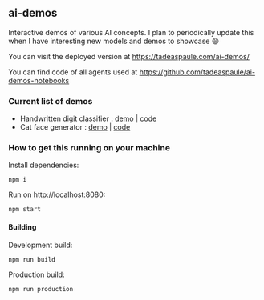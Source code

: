 ## ai-demos
Interactive demos of various AI concepts. I plan to periodically update this when I have interesting new models and demos to showcase :smile:

You can visit the deployed version at https://tadeaspaule.com/ai-demos/

You can find code of all agents used at https://github.com/tadeaspaule/ai-demos-notebooks

### Current list of demos
- Handwritten digit classifier : [demo](https://tadeaspaule.com/ai-demos/mnist.html) | [code](https://github.com/tadeaspaule/ai-demos-notebooks/blob/master/cnn-handwritten-digit-classifier.ipynb)
- Cat face generator : [demo](https://tadeaspaule.com/ai-demos/catgan.html) | [code](https://github.com/tadeaspaule/ai-demos-notebooks/blob/master/GAN-cat-faces.ipynb)

### How to get this running on your machine

Install dependencies:
```
npm i
```

Run on http://localhost:8080:
```
npm start
```

#### Building

Development build:
```
npm run build
```

Production build:
```
npm run production
```
